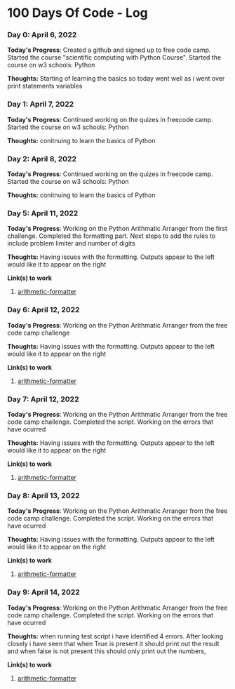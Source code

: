 # 100 Days Of Code - Log

### Day 0: April 6, 2022

**Today's Progress**: Created a github and signed up to free code camp. Started the course "scientific computing with Python Course". Started the course on w3 schools: Python

**Thoughts:** Starting of learning the basics so today went well as i went over print statements variables 

### Day 1: April 7, 2022

**Today's Progress**: Continued working on the quizes in freecode camp. Started the course on w3 schools: Python

**Thoughts:** conitnuing to learn the basics of Python

### Day 2: April 8, 2022

**Today's Progress**: Continued working on the quizes in freecode camp. Started the course on w3 schools: Python

**Thoughts:** conitnuing to learn the basics of Python


### Day 5: April 11, 2022

**Today's Progress**: Working on the Python Arithmatic Arranger from the first challenge. Completed the formatting part. Next steps to add the rules to include problem limiter and number of digits

**Thoughts:** Having issues with the formatting. Outputs appear to the left would like it to appear on the right

**Link(s) to work**
1. [arithmetic-formatter](https://www.freecodecamp.org/learn/scientific-computing-with-python/scientific-computing-with-python-projects/arithmetic-formatter)

### Day 6: April 12, 2022

**Today's Progress**: Working on the Python Arithmatic Arranger from the free code camp challenge

**Thoughts:** Having issues with the formatting. Outputs appear to the left would like it to appear on the right

**Link(s) to work**
1. [arithmetic-formatter](https://www.freecodecamp.org/learn/scientific-computing-with-python/scientific-computing-with-python-projects/arithmetic-formatter)

### Day 7: April 12, 2022

**Today's Progress**: Working on the Python Arithmatic Arranger from the free code camp challenge. Completed the script. Working on the errors that have ocurred

**Thoughts:** Having issues with the formatting. Outputs appear to the left would like it to appear on the right

**Link(s) to work**
1. [arithmetic-formatter](https://www.freecodecamp.org/learn/scientific-computing-with-python/scientific-computing-with-python-projects/arithmetic-formatter)

### Day 8: April 13, 2022

**Today's Progress**: Working on the Python Arithmatic Arranger from the free code camp challenge. Completed the script. Working on the errors that have ocurred

**Thoughts:** Having issues with the formatting. Outputs appear to the left would like it to appear on the right

**Link(s) to work**
1. [arithmetic-formatter](https://www.freecodecamp.org/learn/scientific-computing-with-python/scientific-computing-with-python-projects/arithmetic-formatter)

### Day 9: April 14, 2022

**Today's Progress**: Working on the Python Arithmatic Arranger from the free code camp challenge. Completed the script. Working on the errors that have ocurred

**Thoughts:** when running test script i have identified 4 errors. After looking closely i have seen that when True is present it should print out the result and when false is not present this should only print out the numbers,

**Link(s) to work**
1. [arithmetic-formatter](https://www.freecodecamp.org/learn/scientific-computing-with-python/scientific-computing-with-python-projects/arithmetic-formatter)

